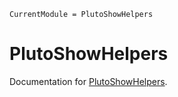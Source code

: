 ```@meta
CurrentModule = PlutoShowHelpers
```

# PlutoShowHelpers

Documentation for [PlutoShowHelpers](https://github.com/disberd/PlutoShowHelpers.jl).

